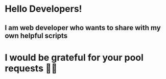 Hello Developers!
=====================

I am web developer who wants to share with my own helpful scripts
-----------------------------------

# **I would be grateful for your pool requests 👨‍💻**